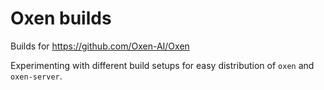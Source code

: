 Oxen builds
===========

Builds for https://github.com/Oxen-AI/Oxen

Experimenting with different build setups for easy distribution of `oxen` and `oxen-server`.
